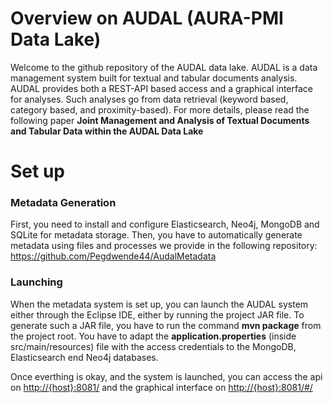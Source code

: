 # Overview on AUDAL (AURA-PMI Data Lake)

Welcome to the github repository of the AUDAL data lake. AUDAL is a data management system built for textual and tabular documents analysis. AUDAL provides both a REST-API based access and a graphical interface for analyses. Such analyses go from data retrieval (keyword based, category based, and proximity-based). 
For more details, please read the following paper **Joint Management and Analysis of Textual Documents and Tabular Data within the AUDAL Data Lake**

# Set up

### Metadata Generation
First, you need to install and configure Elasticsearch, Neo4j, MongoDB and SQLite for metadata storage. Then, you have to automatically generate metadata using files and processes we provide in the following repository: <https://github.com/Pegdwende44/AudalMetadata>

### Launching
When the metadata system is set up, you can launch the AUDAL system either through the Eclipse IDE, either by running the project JAR file. To generate such a JAR file, you have to run the command **mvn package** from the project root. 
You have to adapt the **application.properties** (inside src/main/resources) file with the access credentials to the MongoDB, Elasticsearch end Neo4j databases. 

Once everthing is okay, and the system is launched, you can access the api on <http://{host}:8081/> and the graphical interface on <http://{host}:8081/#/>

